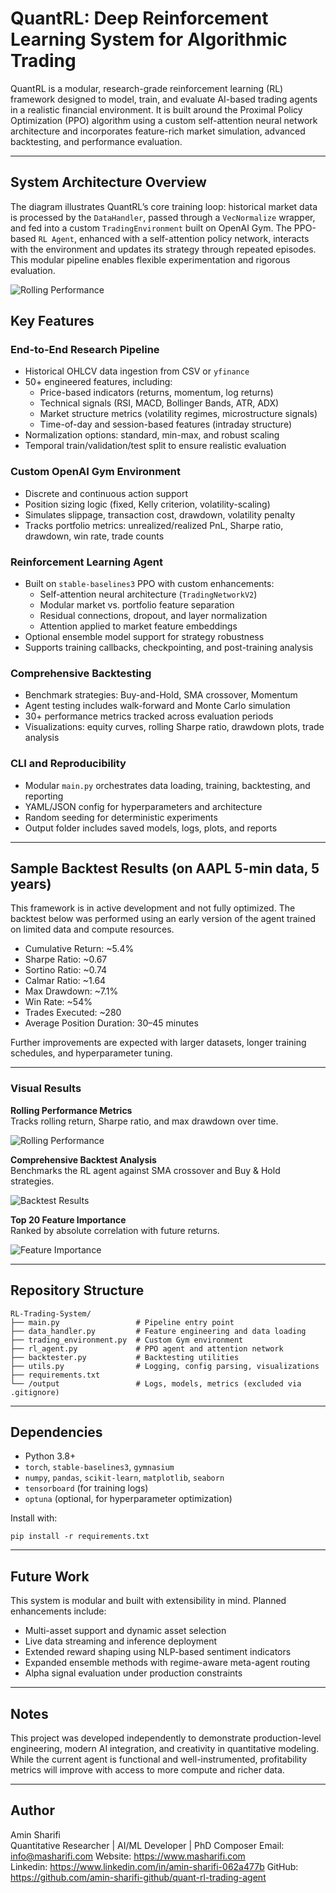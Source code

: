 # QuantRL: Deep Reinforcement Learning System for Algorithmic Trading

QuantRL is a modular, research-grade reinforcement learning (RL) framework designed to model, train, and evaluate AI-based trading agents in a realistic financial environment. It is built around the Proximal Policy Optimization (PPO) algorithm using a custom self-attention neural network architecture and incorporates feature-rich market simulation, advanced backtesting, and performance evaluation.

---

## System Architecture Overview
The diagram illustrates QuantRL’s core training loop: historical market data is processed by the `DataHandler`, passed through a `VecNormalize` wrapper, and fed into a custom `TradingEnvironment` built on OpenAI Gym. The PPO-based `RL Agent`, enhanced with a self-attention policy network, interacts with the environment and updates its strategy through repeated episodes. This modular pipeline enables flexible experimentation and rigorous evaluation.

![Rolling Performance](plots/system_architecture_flowchart.png)

## Key Features

### End-to-End Research Pipeline
- Historical OHLCV data ingestion from CSV or `yfinance`
- 50+ engineered features, including:
  - Price-based indicators (returns, momentum, log returns)
  - Technical signals (RSI, MACD, Bollinger Bands, ATR, ADX)
  - Market structure metrics (volatility regimes, microstructure signals)
  - Time-of-day and session-based features (intraday structure)
- Normalization options: standard, min-max, and robust scaling
- Temporal train/validation/test split to ensure realistic evaluation

### Custom OpenAI Gym Environment
- Discrete and continuous action support
- Position sizing logic (fixed, Kelly criterion, volatility-scaling)
- Simulates slippage, transaction cost, drawdown, volatility penalty
- Tracks portfolio metrics: unrealized/realized PnL, Sharpe ratio, drawdown, win rate, trade counts

### Reinforcement Learning Agent
- Built on `stable-baselines3` PPO with custom enhancements:
  - Self-attention neural architecture (`TradingNetworkV2`)
  - Modular market vs. portfolio feature separation
  - Residual connections, dropout, and layer normalization
  - Attention applied to market feature embeddings
- Optional ensemble model support for strategy robustness
- Supports training callbacks, checkpointing, and post-training analysis

### Comprehensive Backtesting
- Benchmark strategies: Buy-and-Hold, SMA crossover, Momentum
- Agent testing includes walk-forward and Monte Carlo simulation
- 30+ performance metrics tracked across evaluation periods
- Visualizations: equity curves, rolling Sharpe ratio, drawdown plots, trade analysis

### CLI and Reproducibility
- Modular `main.py` orchestrates data loading, training, backtesting, and reporting
- YAML/JSON config for hyperparameters and architecture
- Random seeding for deterministic experiments
- Output folder includes saved models, logs, plots, and reports

---

## Sample Backtest Results (on AAPL 5-min data, 5 years)

This framework is in active development and not fully optimized. The backtest below was performed using an early version of the agent trained on limited data and compute resources.

- Cumulative Return: ~5.4%
- Sharpe Ratio: ~0.67
- Sortino Ratio: ~0.74
- Calmar Ratio: ~1.64
- Max Drawdown: ~7.1%
- Win Rate: ~54%
- Trades Executed: ~280
- Average Position Duration: 30–45 minutes

Further improvements are expected with larger datasets, longer training schedules, and hyperparameter tuning.

---

### Visual Results

**Rolling Performance Metrics**  
Tracks rolling return, Sharpe ratio, and max drawdown over time.

![Rolling Performance](plots/rolling_performance.png)

**Comprehensive Backtest Analysis**  
Benchmarks the RL agent against SMA crossover and Buy & Hold strategies.

![Backtest Results](plots/backtest_results.png)

**Top 20 Feature Importance**  
Ranked by absolute correlation with future returns.

![Feature Importance](plots/feature_importance.png)

---

## Repository Structure

```
RL-Trading-System/
├── main.py                 # Pipeline entry point
├── data_handler.py         # Feature engineering and data loading
├── trading_environment.py  # Custom Gym environment
├── rl_agent.py             # PPO agent and attention network
├── backtester.py           # Backtesting utilities
├── utils.py                # Logging, config parsing, visualizations
├── requirements.txt
└── /output                 # Logs, models, metrics (excluded via .gitignore)
```

---

## Dependencies

- Python 3.8+
- `torch`, `stable-baselines3`, `gymnasium`
- `numpy`, `pandas`, `scikit-learn`, `matplotlib`, `seaborn`
- `tensorboard` (for training logs)
- `optuna` (optional, for hyperparameter optimization)

Install with:

```
pip install -r requirements.txt
```

---

## Future Work

This system is modular and built with extensibility in mind. Planned enhancements include:

- Multi-asset support and dynamic asset selection
- Live data streaming and inference deployment
- Extended reward shaping using NLP-based sentiment indicators
- Expanded ensemble methods with regime-aware meta-agent routing
- Alpha signal evaluation under production constraints

---

## Notes

This project was developed independently to demonstrate production-level engineering, modern AI integration, and creativity in quantitative modeling. While the current agent is functional and well-instrumented, profitability metrics will improve with access to more compute and richer data.

---

## Author

Amin Sharifi  
Quantitative Researcher | AI/ML Developer | PhD Composer
Email: info@masharifi.com
Website: https://www.masharifi.com  
Linkedin: https://www.linkedin.com/in/amin-sharifi-062a477b
GitHub: https://github.com/amin-sharifi-github/quant-rl-trading-agent
